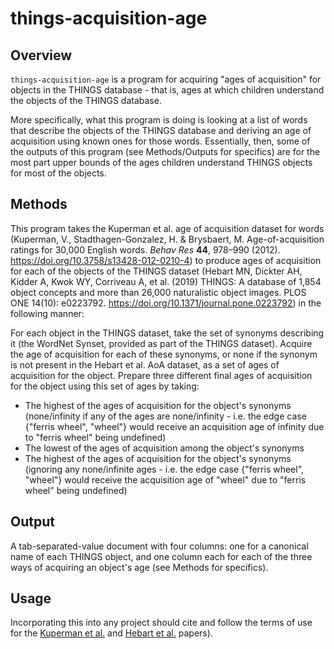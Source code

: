 # things-acquisition-age
## Overview
`things-acquisition-age` is a program for acquiring "ages of acquisition" for objects in the THINGS database - that is, ages at which children understand the objects of the THINGS database.

More specifically, what this program is doing is looking at a list of words that describe the objects of the THINGS database and deriving an age of acquisition using known ones for those words.
Essentially, then, some of the outputs of this program (see Methods/Outputs for specifics) are for the most part upper bounds of the ages children understand THINGS objects for most of the objects.

## Methods
This program takes the Kuperman et al. age of acquisition dataset for words 
(Kuperman, V., Stadthagen-Gonzalez, H. & Brysbaert, M. Age-of-acquisition ratings for 30,000 English words. _Behav Res_ **44**, 978–990 (2012). <https://doi.org/10.3758/s13428-012-0210-4>)
to produce ages of acquisition for each of the objects of the THINGS dataset
(Hebart MN, Dickter AH, Kidder A, Kwok WY, Corriveau A, et al. (2019) THINGS: A database of 1,854 object concepts and more than 26,000 naturalistic object images. PLOS ONE 14(10): e0223792. <https://doi.org/10.1371/journal.pone.0223792>)
in the following manner:

For each object in the THINGS dataset, take the set of synonyms describing it (the WordNet Synset, provided as part of the THINGS dataset).
Acquire the age of acquisition for each of these synonyms, or none if the synonym is not present in the Hebart et al. AoA dataset, as a set of ages of acquisition for the object.
Prepare three different final ages of acquisition for the object using this set of ages by taking:
+ The highest of the ages of acquisition for the object's synonyms (none/infinity if any of the ages are none/infinity - i.e. the edge case {"ferris wheel", "wheel"} would receive an acquisition age of infinity due to "ferris wheel" being undefined)
+ The lowest of the ages of acquisition among the object's synonyms
+ The highest of the ages of acquisition for the object's synonyms (ignoring any none/infinite ages - i.e. the edge case {"ferris wheel", "wheel"} would receive the acquisition age of "wheel" due to "ferris wheel" being undefined)

## Output
A tab-separated-value document with four columns: one for a canonical name of each THINGS object, and one column each for each of the three ways of acquiring an object's age (see Methods for specifics).

## Usage
Incorporating this into any project should cite and follow the terms of use for the [Kuperman et al.](https://doi.org/10.3758/s13428-012-0210-4) and [Hebart et al.](https://doi.org/10.1371/journal.pone.0223792) papers).

